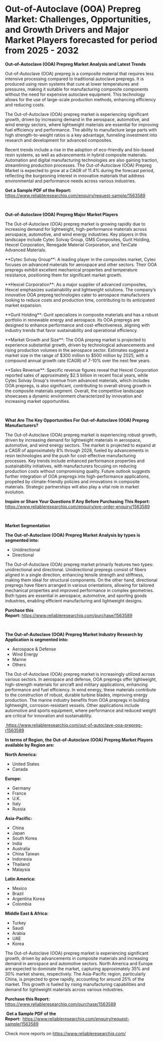 <p><h1>Out-of-Autoclave (OOA) Prepreg Market: Challenges, Opportunities, and Growth Drivers and Major Market Players forecasted for period from 2025 - 2032</h1></p><p><strong>Out-of-Autoclave (OOA) Prepreg Market Analysis and Latest Trends</strong></p>
<p><p>Out-of-Autoclave (OOA) prepreg is a composite material that requires less intensive processing compared to traditional autoclave prepregs. It is produced using resin systems that cure at lower temperatures and pressures, making it suitable for manufacturing composite components without the need for expensive autoclave equipment. This technology allows for the use of large-scale production methods, enhancing efficiency and reducing costs.</p><p>The Out-of-Autoclave (OOA) prepreg market is experiencing significant growth, driven by increasing demand in the aerospace, automotive, and wind energy sectors, where lightweight materials are essential for improving fuel efficiency and performance. The ability to manufacture large parts with high strength-to-weight ratios is a key advantage, funneling investment into research and development for advanced composites.</p><p>Recent trends include a rise in the adoption of eco-friendly and bio-based resin systems, as well as advancements in hybrid composite materials. Automation and digital manufacturing technologies are also gaining traction, streamlining production processes. The Out-of-Autoclave (OOA) Prepreg Market is expected to grow at a CAGR of 11.4% during the forecast period, reflecting the burgeoning interest in innovative materials that address environmental and performance needs across various industries.</p></p>
<p><strong>Get a Sample PDF of the Report:&nbsp;</strong> <a href="https://www.reliableresearchiq.com/enquiry/request-sample/1563589?utm_campaign=1876&utm_medium=2&utm_source=Github&utm_content=ia&utm_term=01022025&utm_id=out-of-autoclave-ooa-prepreg">https://www.reliableresearchiq.com/enquiry/request-sample/1563589</a></p>
<p>&nbsp;</p>
<p><strong>Out-of-Autoclave (OOA) Prepreg Major Market Players</strong></p>
<p><p>The Out-of-Autoclave (OOA) prepreg market is growing rapidly due to increasing demand for lightweight, high-performance materials across aerospace, automotive, and wind energy industries. Key players in this landscape include Cytec Solvay Group, GMS Composites, Gurit Holding, Hexcel Corporation, Renegade Material Corporation, and TenCate Advanced Materials.</p><p>**Cytec Solvay Group**: A leading player in the composites market, Cytec focuses on advanced materials for aerospace and other sectors. Their OOA prepregs exhibit excellent mechanical properties and temperature resistance, positioning them for significant market growth.</p><p>**Hexcel Corporation**: As a major supplier of advanced composites, Hexcel emphasizes sustainability and lightweight solutions. The company’s innovative OOA prepreg technologies cater to aerospace manufacturers looking to reduce costs and production time, contributing to its anticipated market expansion.</p><p>**Gurit Holding**: Gurit specializes in composite materials and has a robust portfolio in renewable energy and aerospace. Its OOA prepregs are designed to enhance performance and cost-effectiveness, aligning with industry trends that favor sustainability and operational efficiency.</p><p>**Market Growth and Size**: The OOA prepreg market is projected to experience substantial growth, driven by technological advancements and rising production volumes in the aerospace sector. Estimates suggest a market size in the range of $300 million to $500 million by 2025, with a compound annual growth rate (CAGR) of 7-10% over the next few years.</p><p>**Sales Revenue**: Specific revenue figures reveal that Hexcel Corporation reported sales of approximately $2.5 billion in recent fiscal years, while Cytec Solvay Group's revenue from advanced materials, which includes OOA prepregs, is also significant, contributing to overall strong growth in the composite materials segment. Overall, the competitive landscape showcases a dynamic environment characterized by innovation and increasing market opportunities.</p></p>
<p>&nbsp;</p>
<p><strong>What Are The Key Opportunities For Out-of-Autoclave (OOA) Prepreg Manufacturers?</strong></p>
<p><p>The Out-of-Autoclave (OOA) prepreg market is experiencing robust growth, driven by increasing demand for lightweight materials in aerospace, automotive, and wind energy sectors. The market is projected to expand at a CAGR of approximately 8% through 2028, fueled by advancements in resin technologies and the push for cost-effective manufacturing processes. Key trends include enhanced performance properties and sustainability initiatives, with manufacturers focusing on reducing production costs without compromising quality. Future outlook suggests further integration of OOA prepregs into high-performance applications, propelled by climate-friendly policies and innovations in composite materials. Strategic partnerships will also play a vital role in market evolution.</p></p>
<p><strong>Inquire or Share Your Questions If Any Before Purchasing This Report:</strong> <a href="https://www.reliableresearchiq.com/enquiry/pre-order-enquiry/1563589?utm_campaign=1876&utm_medium=2&utm_source=Github&utm_content=ia&utm_term=01022025&utm_id=out-of-autoclave-ooa-prepreg">https://www.reliableresearchiq.com/enquiry/pre-order-enquiry/1563589</a></p>
<p>&nbsp;</p>
<p><strong>Market Segmentation</strong></p>
<p><strong>The Out-of-Autoclave (OOA) Prepreg Market Analysis by types is segmented into:</strong></p>
<p><ul><li>Unidirectional</li><li>Directional</li></ul></p>
<p><p>The Out-of-Autoclave (OOA) prepreg market primarily features two types: unidirectional and directional. Unidirectional prepregs consist of fibers aligned in a single direction, enhancing tensile strength and stiffness, making them ideal for structural components. On the other hand, directional prepregs have fibers arranged in various orientations, allowing for tailored mechanical properties and improved performance in complex geometries. Both types are essential in aerospace, automotive, and sporting goods industries, enabling efficient manufacturing and lightweight designs.</p></p>
<p><strong>Purchase this Report:&nbsp;</strong><a href="https://www.reliableresearchiq.com/purchase/1563589?utm_campaign=1876&utm_medium=2&utm_source=Github&utm_content=ia&utm_term=01022025&utm_id=out-of-autoclave-ooa-prepreg">https://www.reliableresearchiq.com/purchase/1563589</a></p>
<p>&nbsp;</p>
<p><strong>The Out-of-Autoclave (OOA) Prepreg Market Industry Research by Application is segmented into:</strong></p>
<p><ul><li>Aerospace & Defense</li><li>Wind Energy</li><li>Marine</li><li>Others</li></ul></p>
<p><p>The Out-of-Autoclave (OOA) prepreg market is increasingly utilized across various sectors. In aerospace and defense, OOA prepregs offer lightweight, high-strength materials for aircraft and military applications, enhancing performance and fuel efficiency. In wind energy, these materials contribute to the construction of robust, durable turbine blades, improving energy production. The marine industry benefits from OOA prepregs in building lightweight, corrosion-resistant vessels. Other applications include automotive and sports equipment, where performance and reduced weight are critical for innovation and sustainability.</p></p>
<p><a href="https://www.reliableresearchiq.com/out-of-autoclave-ooa-prepreg-r1563589?utm_campaign=1876&utm_medium=2&utm_source=Github&utm_content=ia&utm_term=01022025&utm_id=out-of-autoclave-ooa-prepreg">&nbsp;https://www.reliableresearchiq.com/out-of-autoclave-ooa-prepreg-r1563589</a></p>
<p><strong>In terms of Region, the Out-of-Autoclave (OOA) Prepreg Market Players available by Region are:</strong></p>
<p>
    <p> <strong> North America: </strong>
        <ul>
            <li>United States</li>
            <li>Canada</li>
        </ul>
        </p> 
    <p> <strong> Europe: </strong>
        <ul>
            <li>Germany</li>
            <li>France</li>
            <li>U.K.</li>
            <li>Italy</li>
            <li>Russia</li>
        </ul>
        </p> 
    <p> <strong> Asia-Pacific: </strong>
        <ul>
            <li>China</li>
            <li>Japan</li>
            <li>South Korea</li>
            <li>India</li>
            <li>Australia</li>
            <li>China Taiwan</li>
            <li>Indonesia</li>
            <li>Thailand</li>
            <li>Malaysia</li>
        </ul>
        </p> 
    <p> <strong> Latin America: </strong>
        <ul>
            <li>Mexico</li>
            <li>Brazil</li>
            <li>Argentina Korea</li>
            <li>Colombia</li>
        </ul>
        </p> 
    <p> <strong> Middle East & Africa: </strong>
        <ul>
            <li>Turkey</li>
            <li>Saudi</li>
            <li>Arabia</li>
            <li>UAE</li>
            <li>Korea</li>
        </ul>
    </p>
    </p>
<p><p>The Out-of-Autoclave (OOA) prepreg market is experiencing significant growth, driven by advancements in composite materials and increasing demand in aerospace and automotive sectors. North America and Europe are expected to dominate the market, capturing approximately 35% and 30% market shares, respectively. The Asia-Pacific region, particularly China, is projected to grow rapidly, accounting for around 25% of the market. This growth is fueled by rising manufacturing capabilities and demand for lightweight materials across various industries.</p></p>
<p><strong>Purchase this Report: </strong><a href="https://www.reliableresearchiq.com/purchase/1563589?utm_campaign=1876&utm_medium=2&utm_source=Github&utm_content=ia&utm_term=01022025&utm_id=out-of-autoclave-ooa-prepreg">https://www.reliableresearchiq.com/purchase/1563589</a></p>
<p>&nbsp;<strong>Get a Sample PDF of the Report:&nbsp;&nbsp;</strong><a href="https://www.reliableresearchiq.com/enquiry/request-sample/1563589?utm_campaign=1876&utm_medium=2&utm_source=Github&utm_content=ia&utm_term=01022025&utm_id=out-of-autoclave-ooa-prepreg">https://www.reliableresearchiq.com/enquiry/request-sample/1563589</a></p>
<p><strong></strong></p>
<p>Check more reports on <a href="https://www.reliableresearchiq.com/?utm_campaign=1876&utm_medium=2&utm_source=Github&utm_content=ia&utm_term=01022025&utm_id=out-of-autoclave-ooa-prepreg">https://www.reliableresearchiq.com/</a></p>